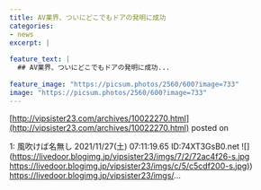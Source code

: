 ```yaml
---
title: AV業界、ついにどこでもドアの発明に成功
categories:
- news
excerpt: |
  
feature_text: |
  ## AV業界、ついにどこでもドアの発明に成功...
  
feature_image: "https://picsum.photos/2560/600?image=733"
image: "https://picsum.photos/2560/600?image=733"
---
```


[http://vipsister23.com/archives/10022270.html](http://vipsister23.com/archives/10022270.html)
posted on 

<!--more-->

1: 風吹けば名無し 2021/11/27(土) 07:11:19.65 ID:74XT3GsB0.net ![](https://livedoor.blogimg.jp/vipsister23/imgs/7/2/72ac4f26-s.jpg [https://livedoor.blogimg.jp/vipsister23/imgs/c/5/c5cdf200-s.jpg)](https://livedoor.blogimg.jp/vipsister23/imgs/c/5/c5cdf200-s.jpg)) https://livedoor.blogimg.jp/vipsister23/imgs/...

